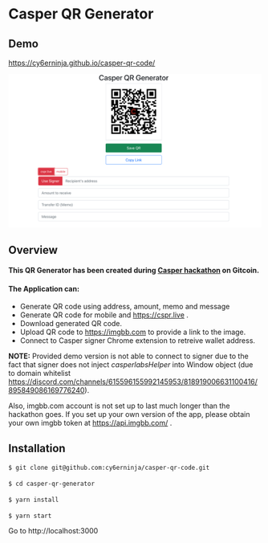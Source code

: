 # Casper QR Generator

## Demo
https://cy6erninja.github.io/casper-qr-code/

![Casper QR Generator](/overview.png "Casper QR Generator")

## Overview
#### This QR Generator has been created during [Casper hackathon](https://gitcoin.co/issue/casper-network/gitcoin-hackathon/28/100026610) on Gitcoin.
#### The Application can:
- Generate QR code using address, amount, memo and message
- Generate QR code for mobile and https://cspr.live .
- Download generated QR code.
- Upload QR code to https://imgbb.com to provide a link to the image.
- Connect to Casper signer Chrome extension to retreive wallet address.

**NOTE:** Provided demo version is not able to connect to signer due to the fact that signer does not inject *casperlabsHelper* into Window object (due to domain whitelist https://discord.com/channels/615596155992145953/818919006631100416/895849086169776240).

Also, imgbb.com account is not set up to last much longer than the hackathon goes. If you set up your own version of the app, please obtain your own imgbb token at https://api.imgbb.com/ .

## Installation

```
$ git clone git@github.com:cy6erninja/casper-qr-code.git

$ cd casper-qr-generator

$ yarn install

$ yarn start
```

Go to http://localhost:3000

